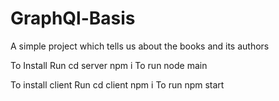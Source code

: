 # GraphQl-Basis
A simple project which tells us about the books and its authors

To Install
Run cd server 
npm i
To run 
node main


To install client
Run cd client 
npm i
To run 
npm start
